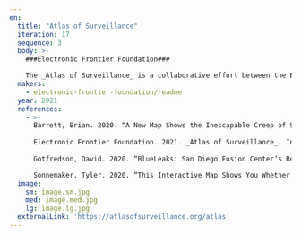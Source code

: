 ```yaml
---
en:
  title: "Atlas of Surveillance"
  iteration: 17
  sequence: 3
  body: >-
    ###Electronic Frontier Foundation###

    The _Atlas of Surveillance_ is a collaborative effort between the Electronic Frontier Foundation and the Reno Reynolds School of Journalism at the University of Nevada. Through a combination of crowdsourcing and data journalism, they are creating the largest-ever repository of which surveillance technologies are being used by which law enforcement agencies. The _Atlas_ focuses on the most pervasive technologies, including drones, body-worn cameras, face recognition, cell-site simulators, automated license plate readers, predictive policing, camera registries, and gunshot detection. The aim of the _Atlas_ is to serve as a resource for journalists, academics, and concerned members of the public to check what technologies are used locally and how different technologies are deployed across the country.
  makers:
    - electronic-frontier-foundation/readme
  year: 2021
  references:
    - >-
      Barrett, Brian. 2020. “A New Map Shows the Inescapable Creep of Surveillance.” _Wired_, July 15. https://www.wired.com/story/atlas-of-surveillance-eff-law-enforcement-map. 
 
      Electronic Frontier Foundation. 2021. _Atlas of Surveillance_. In “17th Iteration (2021): Macroscopes for Placing Data in Space.” _Places & Spaces: Mapping Science_, edited by Katy Börner, Lisel Record, and Todd Theriault. http://scimaps.org.
 
      Gotfredson, David. 2020. “BlueLeaks: San Diego Fusion Center’s Records Hacked, Posted Online.” CBS8, November 24. https://www.cbs8.com/article/news/investigations/blueleaks-san-diego-fusion-centers-records-hacked-posted-online/509-252178ff-947f-4fe7-85ae-b7529d397d76.

      Sonnemaker, Tyler. 2020. “This Interactive Map Shows You Whether Police Departments Near You Are Using Facial Recognition, Drones, Body Cameras, and Other Surveillance Tech.” _Business Insider_, July 14. https://www.businessinsider.com/map-surveillance-technology-used-by-police-departments-across-the-us-2020-7. 
  image:
    sm: image.sm.jpg
    med: image.med.jpg
    lg: image.lg.jpg
  externalLink: 'https://atlasofsurveillance.org/atlas'
---
```


